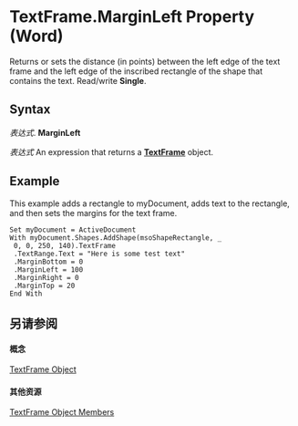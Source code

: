 
# TextFrame.MarginLeft Property (Word)

Returns or sets the distance (in points) between the left edge of the text frame and the left edge of the inscribed rectangle of the shape that contains the text. Read/write  **Single**.


## Syntax

 _表达式_. **MarginLeft**

 _表达式_ An expression that returns a **[TextFrame](46f7e410-80d9-9fe9-2224-488b623f8592.md)** object.


## Example

This example adds a rectangle to myDocument, adds text to the rectangle, and then sets the margins for the text frame.


```
Set myDocument = ActiveDocument 
With myDocument.Shapes.AddShape(msoShapeRectangle, _ 
 0, 0, 250, 140).TextFrame 
 .TextRange.Text = "Here is some test text" 
 .MarginBottom = 0 
 .MarginLeft = 100 
 .MarginRight = 0 
 .MarginTop = 20 
End With
```


## 另请参阅


#### 概念


[TextFrame Object](46f7e410-80d9-9fe9-2224-488b623f8592.md)
#### 其他资源


[TextFrame Object Members](http://msdn.microsoft.com/library/bb2efcc6-474f-3de5-6d20-940be7549112%28Office.15%29.aspx)